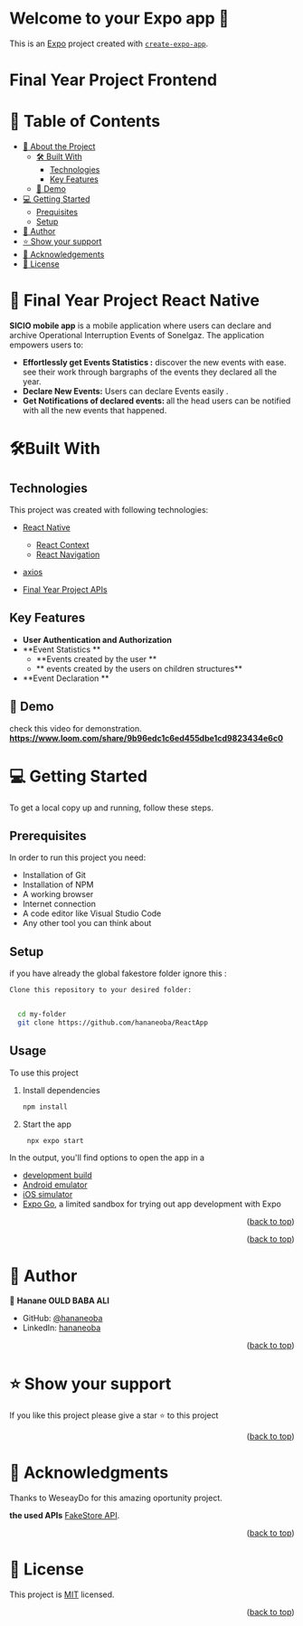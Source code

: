 # Welcome to your Expo app 👋

This is an [Expo](https://expo.dev) project created with [`create-expo-app`](https://www.npmjs.com/package/create-expo-app).

# Final Year Project Frontend

# 📗 Table of Contents

- [📖 About the Project](#-Final_Year_Project)
  - [🛠 Built With](#🛠built-with)
    - [Technologies](#technologies)
    - [Key Features](#key-features)
  - [🚀 Demo](#-demo)
- [💻 Getting Started](#-getting-started)
  - [Prequisites](#prerequisites)
  - [Setup](#setup)
- [👤 Author](#-author)
- [⭐️ Show your support](#️-show-your-support)
- [🙏 Acknowledgements](#-acknowledgements)
- [📝 License](#-license)

# 📖 Final Year Project React Native

**SICIO mobile app**
is a mobile application where users can declare and archive Operational Interruption Events of Sonelgaz. The application empowers users to:

- <b>Effortlessly get Events Statistics :</b>
  discover the new events with ease.
  see their work through bargraphs of the events they declared all the year.
- <b>Declare New Events:</b> Users can declare Events easily .
- <b> Get Notifications of declared events: </b> all the head users can be notified with all the new events that happened. 

# 🛠Built With

## Technologies

This project was created with following technologies:

- [React Native](https://reactnative.dev/)

  - [React Context](https://legacy.reactjs.org/docs/context.html)
  - [React Navigation](https://reactnavigation.org/)
- [axios](https://axios-http.com/docs/intro)
- [Final Year Project APIs](https://github.com/hananeoba/FYProject)

## Key Features

- **User Authentication and Authorization**
- **Event Statistics **
  - **Events created by the user **
  - ** events created by the users on children structures**
- **Event Declaration **


## 🚀 Demo
check this video for demonstration.
**https://www.loom.com/share/9b96edc1c6ed455dbe1cd9823434e6c0**


# 💻 Getting Started

To get a local copy up and running, follow these steps.

## Prerequisites

In order to run this project you need:

- Installation of Git
- Installation of NPM
- A working browser
- Internet connection
- A code editor like Visual Studio Code
- Any other tool you can think about

## Setup

if you have already the global fakestore folder ignore this :

```sh
Clone this repository to your desired folder:


  cd my-folder
  git clone https://github.com/hananeoba/ReactApp


```

## Usage

To use this project

1. Install dependencies

   ```bash
   npm install
   ```

2. Start the app

   ```bash
    npx expo start
   ```

In the output, you'll find options to open the app in a

- [development build](https://docs.expo.dev/develop/development-builds/introduction/)
- [Android emulator](https://docs.expo.dev/workflow/android-studio-emulator/)
- [iOS simulator](https://docs.expo.dev/workflow/ios-simulator/)
- [Expo Go](https://expo.dev/go), a limited sandbox for trying out app development with Expo

<p align="right">(<a href="#-table-of-contents">back to top</a>)</p>

<!-- FUTURE FEATURES -->


<p align="right">(<a href="#-table-of-contents">back to top</a>)</p>
<!-- Author -->

# 👥 Author <a name="authors"></a>

👤 **Hanane OULD BABA ALI**

- GitHub: [@hananeoba](https://github.com/hananeoba)
- LinkedIn: [hananeoba](https://linkedin.com/in/hanane-ouldbabaali/)

<p align="right">(<a href="#-table-of-contents">back to top</a>)</p>
<!-- SUPPORT -->

# ⭐️ Show your support

If you like this project please give a star ⭐️ to this project

<p align="right">(<a href="#-table-of-contents">back to top</a>)</p>

<!-- ACKNOWLEDGEMENTS -->

# 🙏 Acknowledgments <a name="acknowledgements"></a>

Thanks to WeseayDo for this amazing oportunity project.

**the used APIs**
[FakeStore API](https://fakestoreapi.com/).

<p align="right">(<a href="#-table-of-contents">back to top</a>)</p>

# 📝 License <a name="license"></a>

This project is [MIT](https://github.com/hananeoba/fakestore/blob/dev/LICENSE) licensed.

<p align="right">(<a href="#-table-of-contents">back to top</a>)</p>
